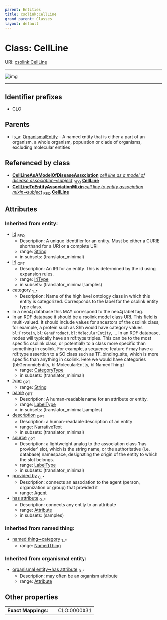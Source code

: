 ```yaml
---
parent: Entities
title: csolink:CellLine
grand_parent: Classes
layout: default
---
```


# Class: CellLine




URI: [csolink:CellLine](https://w3id.org/csolink/vocab/CellLine)


---

![img](http://yuml.me/diagram/nofunky;dir:TB/class/[OrganismalEntity],[NamedThing],[CellLineToEntityAssociationMixin],[CellLineAsAModelOfDiseaseAssociation],[CellLineAsAModelOfDiseaseAssociation]-%20subject%201..1%3E[CellLine%7Cid(i):string;iri(i):iri_type%20%3F;type(i):string%20%3F;name(i):label_type%20%3F;description(i):narrative_text%20%3F;source(i):label_type%20%3F],[CellLineToEntityAssociationMixin]-%20subject%201..1%3E[CellLine],[OrganismalEntity]%5E-[CellLine],[Attribute],[Agent])

---


## Identifier prefixes

 * CLO

## Parents

 *  is_a: [OrganismalEntity](OrganismalEntity.md) - A named entity that is either a part of an organism, a whole organism, population or clade of organisms, excluding molecular entities

## Referenced by class

 *  **[CellLineAsAModelOfDiseaseAssociation](CellLineAsAModelOfDiseaseAssociation.md)** *[cell line as a model of disease association➞subject](cell_line_as_a_model_of_disease_association_subject.md)*  <sub>REQ</sub>  **[CellLine](CellLine.md)**
 *  **[CellLineToEntityAssociationMixin](CellLineToEntityAssociationMixin.md)** *[cell line to entity association mixin➞subject](cell_line_to_entity_association_mixin_subject.md)*  <sub>REQ</sub>  **[CellLine](CellLine.md)**

## Attributes


### Inherited from entity:

 * [id](id.md)  <sub>REQ</sub>
    * Description: A unique identifier for an entity. Must be either a CURIE shorthand for a URI or a complete URI
    * range: [String](types/String.md)
    * in subsets: (translator_minimal)
 * [iri](iri.md)  <sub>OPT</sub>
    * Description: An IRI for an entity. This is determined by the id using expansion rules.
    * range: [IriType](types/IriType.md)
    * in subsets: (translator_minimal,samples)
 * [category](category.md)  <sub>1..*</sub>
    * Description: Name of the high level ontology class in which this entity is categorized. Corresponds to the label for the csolink entity type class.
 * In a neo4j database this MAY correspond to the neo4j label tag.
 * In an RDF database it should be a csolink model class URI.
This field is multi-valued. It should include values for ancestors of the csolink class; for example, a protein such as Shh would have category values `bl:Protein`, `bl:GeneProduct`, `bl:MolecularEntity`, ...
In an RDF database, nodes will typically have an rdf:type triples. This can be to the most specific csolink class, or potentially to a class more specific than something in csolink. For example, a sequence feature `f` may have a rdf:type assertion to a SO class such as TF_binding_site, which is more specific than anything in csolink. Here we would have categories {bl:GenomicEntity, bl:MolecularEntity, bl:NamedThing}
    * range: [CategoryType](types/CategoryType.md)
    * in subsets: (translator_minimal)
 * [type](type.md)  <sub>OPT</sub>
    * range: [String](types/String.md)
 * [name](name.md)  <sub>OPT</sub>
    * Description: A human-readable name for an attribute or entity.
    * range: [LabelType](types/LabelType.md)
    * in subsets: (translator_minimal,samples)
 * [description](description.md)  <sub>OPT</sub>
    * Description: a human-readable description of an entity
    * range: [NarrativeText](types/NarrativeText.md)
    * in subsets: (translator_minimal)
 * [source](source.md)  <sub>OPT</sub>
    * Description: a lightweight analog to the association class 'has provider' slot, which is the string name, or the authoritative (i.e. database) namespace, designating the origin of the entity to which the slot belongs.
    * range: [LabelType](types/LabelType.md)
    * in subsets: (translator_minimal)
 * [provided by](provided_by.md)  <sub>0..*</sub>
    * Description: connects an association to the agent (person, organization or group) that provided it
    * range: [Agent](Agent.md)
 * [has attribute](has_attribute.md)  <sub>0..*</sub>
    * Description: connects any entity to an attribute
    * range: [Attribute](Attribute.md)
    * in subsets: (samples)

### Inherited from named thing:

 * [named thing➞category](named_thing_category.md)  <sub>1..*</sub>
    * range: [NamedThing](NamedThing.md)

### Inherited from organismal entity:

 * [organismal entity➞has attribute](organismal_entity_has_attribute.md)  <sub>0..*</sub>
    * Description: may often be an organism attribute
    * range: [Attribute](Attribute.md)

## Other properties

|  |  |  |
| --- | --- | --- |
| **Exact Mappings:** | | CLO:0000031 |

